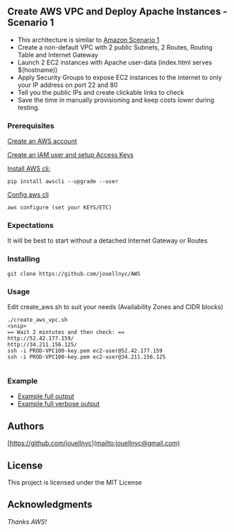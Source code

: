 ## Create AWS VPC and Deploy Apache Instances  - Scenario 1
- This architecture is similar to [Amazon Scenario 1](https://docs.aws.amazon.com/vpc/latest/userguide/VPC_Scenario1.html)
- Create a non-default VPC with 2 public Subnets, 2 Routes, Routing Table and Internet Gateway
- Launch 2 EC2 instances with Apache user-data (index.html serves $(hostname))
- Apply Security Groups to expose EC2 instances to the internet to only your IP address on port 22 and 80
- Tell you the public IPs and create clickable links to check
- Save the time in manually provisioning and keep costs lower during testing.

### Prerequisites
[Create an AWS account](https://aws.amazon.com)

[Create an IAM user and setup Access Keys](https://docs.aws.amazon.com/IAM/latest/UserGuide/id_users_create.html#id_users_create_cliwpsapi)

[Install AWS cli:](https://docs.aws.amazon.com/cli/latest/userguide/installing.html)
```
pip install awscli --upgrade --user
```
[Config aws cli](https://docs.aws.amazon.com/cli/latest/userguide/cli-chap-getting-started.html)
```
aws configure (set your KEYS/ETC)
```

### Expectations 
It will be best to start without a detached Internet Gateway or Routes

### Installing
```
git clone https://github.com/jouellnyc/AWS
```

### Usage
Edit create_aws.sh to suit your needs (Availability Zones and CIDR blocks) 
 <br />
```
./create_aws_vpc.sh 
<snip>
== Wait 2 mintutes and then check: ==
http://52.42.177.159/
http://34.211.156.125/
ssh -i PROD-VPC100-key.pem ec2-user@52.42.177.159
ssh -i PROD-VPC100-key.pem ec2-user@34.211.156.125


```

### Example 
- [Example full output](example.txt)
- [Example full verbose output](example_verbose.txt)

## Authors
[https://github.com/jouellnyc](mailto:jouellnyc@gmail.com)

## License
This project is licensed under the MIT License

## Acknowledgments
*Thanks AWS!*
